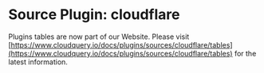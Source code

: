 # Source Plugin: cloudflare

Plugins tables are now part of our Website. Please visit [https://www.cloudquery.io/docs/plugins/sources/cloudflare/tables](https://www.cloudquery.io/docs/plugins/sources/cloudflare/tables) for the latest information.